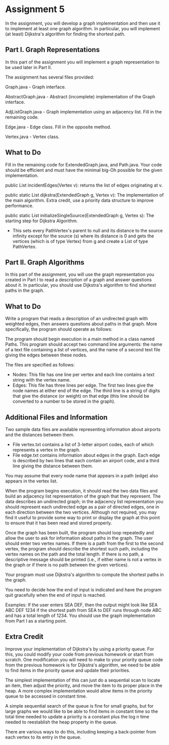 	
# Assignment 5

In the assignment, you will develop a graph implementation and then use it to implement at least one graph algorithm. In particular, you will implement (at least) Dijkstra's algorithm for finding the shortest path.

## Part I. Graph Representations

In this part of the assignment you will implement a graph representation to be used later in Part II.

The assignment has several files provided:

Graph.java - Graph interface.

AbstractGraph.java - Abstract (incomplete) implementation of the Graph interface.

AdjListGraph.java - Graph implementation using an adjacency list. Fill in the remaining code.

Edge.java - Edge class. Fill in the opposite method.

Vertex.java - Vertex class.

## What to Do 

Fill in the remaining code for ExtendedGraph.java, and Path.java. Your code should be efficient and must have the minimal big-Oh possible for the given implementation.

public List<Edge> incidentEdges(Vertex v): returns the list of edges originating at v.

public static List<PathVertex> dijkstra(ExtendedGraph g, Vertex v): The implementation of the main algorithm. Extra credit, use a priority data structure to improve performance.

public static List<PathVertex> initializeSingleSource(ExtendedGraph g, Vertex s): The starting step for Dijkstra Algorithm.
* This sets every PathVertex's parent to null and its distance to the source infinity except for the source (s) where its distance is 0 and gets the vertices (which is of type Vertex) from g and create a List of type PathVertex.

## Part II. Graph Algorithms

In this part of the assignment, you will use the graph representation you created in Part I to read a description of a graph and answer questions about it. In particular, you should use Dijkstra's algorithm to find shortest paths in the graph.

## What to Do
Write a program that reads a description of an undirected graph with weighted edges, then answers questions about paths in that graph. More specifically, the program should operate as follows:

The program should begin execution in a main method in a class named Paths. This program should accept two command line arguments: the name of a text file containing a list of vertices, and the name of a second text file giving the edges between these nodes. 

The files are specified as follows:
* Nodes: This file has one line per vertex and each line contains a text string with the vertex name.
* Edges: This file has three lines per edge. The first two lines give the node names at either end of the edge. The third line is a string of digits that give the distance (or weight) on that edge (this line should be converted to a number to be stored in the graph).

## Additional Files and Information
Two sample data files are available representing information about airports and the distances between them. 
* File vertex.txt contains a list of 3-letter airport codes, each of which represents a vertex in the graph. 
* File edge.txt contains information about edges in the graph. Each edge is described by two lines that each contain an airport code, and a third line giving the distance between them. 

You may assume that every node name that appears in a path (edge) also appears in the vertex list.

When the program begins execution, it should read the two data files and build an adjacency list representation of the graph that they represent. The data describes an undirected graph; in the adjacency list representation you should represent each undirected edge as a pair of directed edges, one in each direction between the two vertices.
Although not required, you may find it useful to provide some way to print or display the graph at this point to ensure that it has been read and stored properly.

Once the graph has been built, the program should loop repeatedly and allow the user to ask for information about paths in the graph. The user should enter two vertex names. If there is a path from the first to the second vertex, the program should describe the shortest such path, including the vertex names on the path and the total length. If there is no path, a descriptive message should be printed (i.e., if either name is not a vertex in the graph or if there is no path between the given vertices).

Your program must use Dijkstra's algorithm to compute the shortest paths in the graph.

You need to decide how the end of input is indicated and have the program quit gracefully when the end of input is reached.

Examples: If the user enters SEA DEF, then the output might look like SEA ABC DEF 1234 if the shortest path from SEA to DEF runs through node ABC and has a total length of 1234.
You should use the graph implementation from Part I as a starting point.

## Extra Credit

Improve your implementation of Dijkstra's by using a priority queue. For this, you could modify your code from previous homework or start from scratch. One modification you will need to make to your priority queue code from the previous homework is for Dijkstra's algorithm, we need to be able to find items in the priority queue and update their priorities. 

The simplest implementation of this can just do a sequential scan to locate an item, then adjust the priority, and move the item to its proper place in the heap. A more complex implementation would allow items in the priority queue to be accessed in constant time. 

A simple sequential search of the queue is fine for small graphs, but for large graphs we would like to be able to find items in constant time so the total time needed to update a priority is a constant plus the log n time needed to reestablish the heap property in the queue. 

There are various ways to do this, including keeping a back-pointer from each vertex to its entry in the queue.

